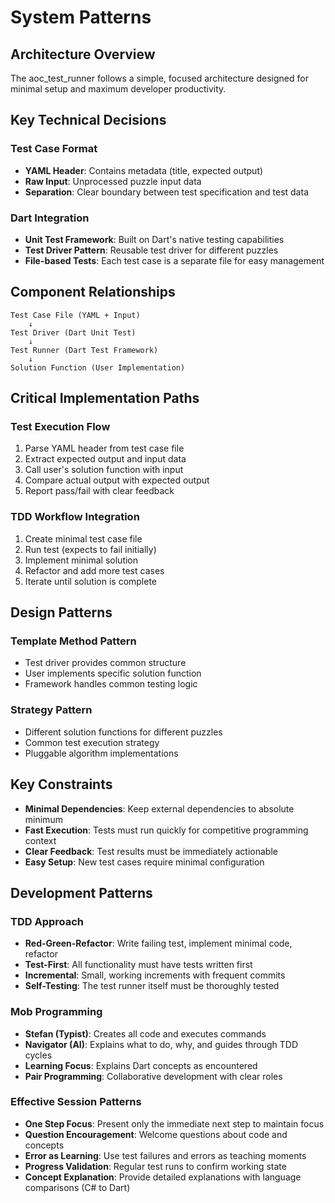 # System Patterns

## Architecture Overview

The aoc_test_runner follows a simple, focused architecture designed for minimal setup and maximum developer productivity.

## Key Technical Decisions

### Test Case Format
- **YAML Header**: Contains metadata (title, expected output)
- **Raw Input**: Unprocessed puzzle input data
- **Separation**: Clear boundary between test specification and test data

### Dart Integration
- **Unit Test Framework**: Built on Dart's native testing capabilities
- **Test Driver Pattern**: Reusable test driver for different puzzles
- **File-based Tests**: Each test case is a separate file for easy management

## Component Relationships

```
Test Case File (YAML + Input)
    ↓
Test Driver (Dart Unit Test)
    ↓
Test Runner (Dart Test Framework)
    ↓
Solution Function (User Implementation)
```

## Critical Implementation Paths

### Test Execution Flow
1. Parse YAML header from test case file
2. Extract expected output and input data
3. Call user's solution function with input
4. Compare actual output with expected output
5. Report pass/fail with clear feedback

### TDD Workflow Integration
1. Create minimal test case file
2. Run test (expects to fail initially)
3. Implement minimal solution
4. Refactor and add more test cases
5. Iterate until solution is complete

## Design Patterns

### Template Method Pattern
- Test driver provides common structure
- User implements specific solution function
- Framework handles common testing logic

### Strategy Pattern
- Different solution functions for different puzzles
- Common test execution strategy
- Pluggable algorithm implementations

## Key Constraints

- **Minimal Dependencies**: Keep external dependencies to absolute minimum
- **Fast Execution**: Tests must run quickly for competitive programming context
- **Clear Feedback**: Test results must be immediately actionable
- **Easy Setup**: New test cases require minimal configuration

## Development Patterns

### TDD Approach
- **Red-Green-Refactor**: Write failing test, implement minimal code, refactor
- **Test-First**: All functionality must have tests written first
- **Incremental**: Small, working increments with frequent commits
- **Self-Testing**: The test runner itself must be thoroughly tested

### Mob Programming
- **Stefan (Typist)**: Creates all code and executes commands
- **Navigator (AI)**: Explains what to do, why, and guides through TDD cycles
- **Learning Focus**: Explains Dart concepts as encountered
- **Pair Programming**: Collaborative development with clear roles

### Effective Session Patterns
- **One Step Focus**: Present only the immediate next step to maintain focus
- **Question Encouragement**: Welcome questions about code and concepts
- **Error as Learning**: Use test failures and errors as teaching moments
- **Progress Validation**: Regular test runs to confirm working state
- **Concept Explanation**: Provide detailed explanations with language comparisons (C# to Dart)
